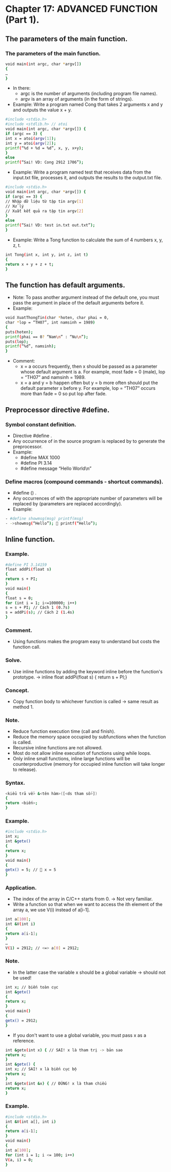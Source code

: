 # Chapter 17: ADVANCED FUNCTION (Part 1).
## The parameters of the main function.
### The parameters of the main function.
```sh
void main(int argc, char *argv[])
{
…
}
```
- In there:
    + argc is the number of arguments (including program file names).
    + argv is an array of arguments (in the form of strings).
- Example: Write a program named Cong that takes 2 arguments x and y and outputs the value x + y.
```sh
#include <stdio.h>
#include <stdlib.h> // atoi
void main(int argc, char *argv[]) {
if (argc == 3) {
int x = atoi(argv[1]);
int y = atoi(argv[2]);
printf(“%d + %d = %d”, x, y, x+y);
}
else
printf(“Sai! VD: Cong 2912 1706”);
```
- Example: Write a program named test that receives data from the input.txt file, processes it, and outputs the results to the output.txt file.
```sh
#include <stdio.h>
void main(int argc, char *argv[]) {
if (argc == 3) {
// Nhập dữ liệu từ tập tin argv[1]
// Xử lý
// Xuất kết quả ra tập tin argv[2]
}
else
printf(“Sai! VD: test in.txt out.txt”);
}
```
- Example: Write a Tong function to calculate the sum of 4 numbers x, y, z, t.
```sh
int Tong(int x, int y, int z, int t)
{
return x + y + z + t;
}
```
## The function has default arguments.
- Note: To pass another argument instead of the default one, you must pass the argument in place of the default arguments before it.
- Example: 
```sh
void XuatThongTin(char *hoten, char phai = 0, 
char *lop = “TH07”, int namsinh = 1989)
{
puts(hoten);
printf(phai == 0? “Nam\n” : “Nu\n”);
puts(lop);
printf(“%d”, namsinh);
}
```
- Comment:
    + x = a occurs frequently, then x should be passed as a parameter whose default argument is a. For example, most fade = 0 (male), lop = “TH07” and namsinh = 1989.
    + x = a and y = b happen often but y = b more often should put the default parameter x before y. For example, lop = “TH07” occurs more than fade = 0 so put lop after fade.
## Preprocessor directive #define.
### Symbol constant definition.
- Directive #define <name> <value>.
- Any occurrence of <name> in the source program is replaced by <value> to generate the preprocessor.
- Example:
    + #define MAX 1000
    + #define PI 3.14
    + #define message “Hello World\n”
### Define macros (compound commands - shortcut commands).
- #define <name>(<param-list>) <expression>.
- Any occurrences of <name> with the appropriate number of parameters will be replaced by <expression> (parameters are replaced accordingly).
- Example: 
```sh
- #define showmsg(msg) printf(msg)
- ->showmsg(“Hello”);  printf(“Hello”);
```
## Inline function.
### Example.
```sh
#define PI 3.14159
float addPi(float s)
{
return s + PI;
}
void main()
{
float s = 0;
for (int i = 1; i<=100000; i++)
s = s + PI; // Cách 1 (0.7s)
s = addPi(s); // Cách 2 (1.4s)
}
```
### Comment.
- Using functions makes the program easy to understand but costs the function call.
### Solve.
- Use inline functions by adding the keyword inline before the function's prototype.
-> inline float addPi(float s) { return s + PI;}
### Concept.
- Copy function body to whichever function is called -> same result as method 1.
### Note.
- Reduce function execution time (call and finish).
- Reduce the memory space occupied by subfunctions when the function is called.
- Recursive inline functions are not allowed.
- Most do not allow inline execution of functions using while loops.
- Only inline small functions, inline large functions will be counterproductive (memory for occupied inline function will take longer to release).
### Syntax.
```sh
<kiểu trả về> &<tên hàm>([<ds tham số>])
{
return <biến>;
}
```
### Example.
```sh
#include <stdio.h>
int x;
int &getx()
{
return x;
}
void main()
{
getx() = 5; //  x = 5
}
```
### Application.
- The index of the array in C/C++ starts from 0.
-> Not very familiar.
- Write a function so that when we want to access the ith element of the array a, we use V(i) instead of a[i-1].
```sh
int a[100];
int &V(int i)
{
return a[i-1];
}
…
V(1) = 2912; // <=> a[0] = 2912;
```
### Note.
- In the latter case the variable x should be a global variable -> should not be used!
```sh
int x; // biến toàn cục
int &getx()
{
return x;
}
void main()
{
getx() = 2912;
}
```
- If you don't want to use a global variable, you must pass x as a reference.
```sh
int &getx(int x) { // SAI! x là tham trị -> bản sao
return x;
}
int &getx() {
int x; // SAI! x là biến cục bộ
return x;
}
int &getx(int &x) { // ĐÚNG! x là tham chiếu
return x;
}
```
### Example.
```sh
#include <stdio.h>
int &V(int a[], int i)
{
return a[i-1];
}
void main()
{
int a[100];
for (int i = 1; i <= 100; i++)
V(a, i) = 0;
}
```
